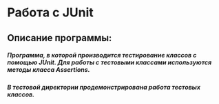 # Работа с JUnit

## Описание программы:
##### Программа, в которой производится тестирование классов с помощью JUnit. Для работы с тестовыми классами используются методы класса Assertions.
##### В тестовой директории продемонстрирована работа тестовых классов.


